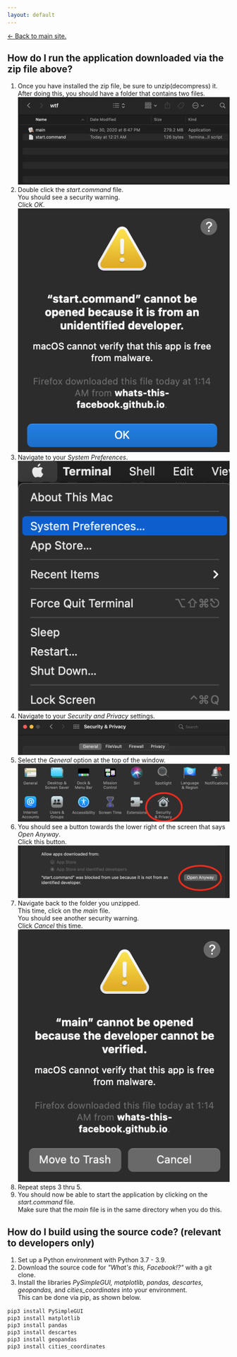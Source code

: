 ```yaml
---
layout: default
---
```

[<- Back to main site.](https://whats-this-facebook.github.io/Personal-Data-Visualization-Tool/)

## How do I run the application downloaded via the zip file above?
1. Once you have installed the zip file, be sure to unzip(decompress) it.  
After doing this, you should have a folder that contains two files.  
![two files picture](imgs/two_files.png)
2. Double click the *start.command* file.  
You should see a security warning.  
Click *OK*.  
![start command file warning](imgs/start_command_warning.png)  
3. Navigate to your *System Preferences*.  
![navigate to system preferences](imgs/system_preferences_nav.png)
4. Navigate to your *Security and Privacy* settings.  
![navigate to system preferences](imgs/security_general.png)
5. Select the *General* option at the top of the window.  
![navigate to security settings](imgs/security_nav.png)
6. You should see a button towards the lower right of the screen that says *Open Anyway*.  
Click this button.  
![open anyway button](imgs/open_anyway.png)
7. Navigate back to the folder you unzipped.  
This time, click on the *main* file.  
You should see another security warning.  
Click *Cancel* this time.  
![main file warning](imgs/main_warning.png)  
8. Repeat steps 3 thru 5.  
9. You should now be able to start the application by clicking on the *start.command* file.  
Make sure that the *main* file is in the same directory when you do this.  
  
## How do I build using the source code?  (relevant to developers only)
1. Set up a Python environment with Python 3.7 - 3.9.
2. Download the source code for *"What's this, Facebook!?"* with a git clone.
3. Install the libraries *PySimpleGUI, matplotlib, pandas, descartes, geopandas,* and *cities_coordinates* into your environment.  
This can be done via pip, as shown below.

```
pip3 install PySimpleGUI
pip3 install matplotlib
pip3 install pandas
pip3 install descartes
pip3 install geopandas
pip3 install cities_coordinates
```
